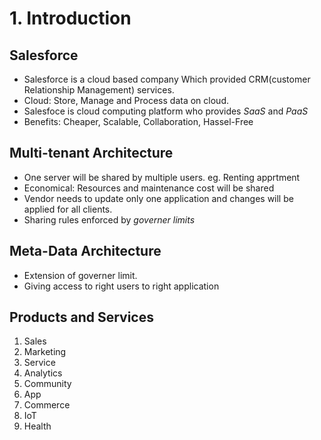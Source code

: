 # 1. Introduction

## Salesforce

- Salesforce is a cloud based company Which provided CRM(customer Relationship Management) services.
- Cloud: Store, Manage and Process data on cloud.
- Salesfoce is cloud computing platform who provides *SaaS* and *PaaS*
- Benefits: Cheaper, Scalable, Collaboration, Hassel-Free

## Multi-tenant Architecture

- One server will be shared by multiple users. eg. Renting apprtment
- Economical: Resources and maintenance cost will be shared
- Vendor needs to update only one application and changes will be applied for all clients.
- Sharing rules enforced by *governer limits*

## Meta-Data Architecture

- Extension of governer limit.
- Giving access to right users to right application

## Products and Services 

1. Sales
2. Marketing
3. Service
4. Analytics
5. Community
6. App
7. Commerce
8. IoT
9. Health
